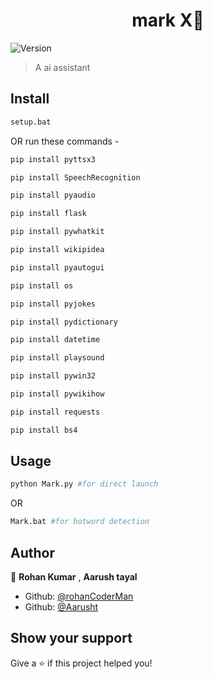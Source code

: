 <h1 align="center">mark X🤖</h1>
<p>
  <img alt="Version" src="https://img.shields.io/badge/version-0.1.0-blue.svg?cacheSeconds=2592000" />
</p>

> A ai assistant
## Install
```sh
setup.bat
```

OR run these commands -
```sh 
pip install pyttsx3

pip install SpeechRecognition

pip install pyaudio

pip install flask

pip install pywhatkit

pip install wikipidea

pip install pyautogui

pip install os

pip install pyjokes

pip install pydictionary

pip install datetime

pip install playsound

pip install pywin32

pip install pywikihow

pip install requests

pip install bs4
```
## Usage

```sh
python Mark.py #for direct launch
```
OR
```sh
Mark.bat #for hotword detection
```
## Author

👤 **Rohan Kumar** , **Aarush tayal**
* Github: [@rohanCoderMan](https://github.com/rohanCoderMan)
* Github: [@Aarusht](https://github.com/Aarusht)
## Show your support

Give a ⭐️ if this project helped you!
